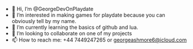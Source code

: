 - 👋 Hi, I’m @GeorgeDevOnPlaydate
- 👀 I’m interested in making games for playdate because you can obviously tell by my name.
- 🌱 I’m currently learning the basics of github and lua.
- 💞️ I’m looking to collaborate on one of my projects
- 📫 How to reach me: +44 7449247265 or georgeashmore6@icloud.com

<!---
GeorgeDevOnPlaydate/GeorgeDevOnPlaydate is a ✨ special ✨ repository because its `README.md` (this file) appears on your GitHub profile.
You can click the Preview link to take a look at your changes.
--->
